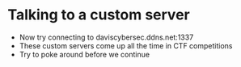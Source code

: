 # Talking to a custom server

* Now try connecting to daviscybersec.ddns.net:1337
* These custom servers come up all the time in CTF competitions
* Try to poke around before we continue

